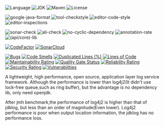 ![Language](https://img.shields.io/badge/language-java-orange.svg)
![JDK](https://img.shields.io/badge/OpenJDK-11-yellow.svg)
![Maven](https://raster.shields.io/badge/Maven-3.6.3-red.svg)
![License](https://img.shields.io/badge/license-GPL2.0-000000.svg)

![google-java-format](https://img.shields.io/badge/google-javaformat-red.svg)
![tool-checkstyle](https://img.shields.io/badge/(google/sun)-checkstyle-orange.svg)
![editor-code-style](https://img.shields.io/badge/(google/sun)-codestyle-yellow.svg)
![editor-inspections](https://img.shields.io/badge/idea-inspections-red.svg)

![sonar-check](https://img.shields.io/badge/sonar-check-yellow.svg)
![ali-check](https://img.shields.io/badge/ali-check-red.svg)
![no-cyclic-dependency](https://img.shields.io/badge/cyclic-dependency-red.svg)
![annotation-rate](https://img.shields.io/badge/annotation-rate-red.svg)
![(api/core)-lib](https://img.shields.io/badge/(api/core)-lib-red.svg)

[![CodeFactor](https://www.codefactor.io/repository/github/jdkstack/jdklog/badge)](https://www.codefactor.io/repository/github/jdkstack/jdklog)
[![SonarCloud](https://sonarcloud.io/images/project_badges/sonarcloud-black.svg)](https://sonarcloud.io/dashboard?id=org.jdkstack%3Ajdklog)

[![Bugs](https://sonarcloud.io/api/project_badges/measure?project=org.jdkstack%3Ajdklog&metric=bugs)](https://sonarcloud.io/dashboard?id=org.jdkstack%3Ajdklog)
[![Code Smells](https://sonarcloud.io/api/project_badges/measure?project=org.jdkstack%3Ajdklog&metric=code_smells)](https://sonarcloud.io/dashboard?id=org.jdkstack%3Ajdklog)
[![Duplicated Lines (%)](https://sonarcloud.io/api/project_badges/measure?project=org.jdkstack%3Ajdklog&metric=duplicated_lines_density)](https://sonarcloud.io/dashboard?id=org.jdkstack%3Ajdklog)
[![Lines of Code](https://sonarcloud.io/api/project_badges/measure?project=org.jdkstack%3Ajdklog&metric=ncloc)](https://sonarcloud.io/dashboard?id=org.jdkstack%3Ajdklog)
[![Maintainability Rating](https://sonarcloud.io/api/project_badges/measure?project=org.jdkstack%3Ajdklog&metric=sqale_rating)](https://sonarcloud.io/dashboard?id=org.jdkstack%3Ajdklog)
[![Quality Gate Status](https://sonarcloud.io/api/project_badges/measure?project=org.jdkstack%3Ajdklog&metric=alert_status)](https://sonarcloud.io/dashboard?id=org.jdkstack%3Ajdklog)
[![Reliability Rating](https://sonarcloud.io/api/project_badges/measure?project=org.jdkstack%3Ajdklog&metric=reliability_rating)](https://sonarcloud.io/dashboard?id=org.jdkstack%3Ajdklog)
[![Security Rating](https://sonarcloud.io/api/project_badges/measure?project=org.jdkstack%3Ajdklog&metric=security_rating)](https://sonarcloud.io/dashboard?id=org.jdkstack%3Ajdklog)
[![Vulnerabilities](https://sonarcloud.io/api/project_badges/measure?project=org.jdkstack%3Ajdklog&metric=vulnerabilities)](https://sonarcloud.io/dashboard?id=org.jdkstack%3Ajdklog)

A lightweight, high performance, open source, application layer log service framework.
Although the performance is lower than log4j2(It didn't use lock-free queue,such as ring buffer), but the advantage is  no dependency lib, only need openjdk.

After jmh benchmark,the performance of log4j2 is higher than that of jdklog, but less than an order of magnitude(Even lower).
Log4j2 performance is poor when output location information, the jdklog has no performance loss.
